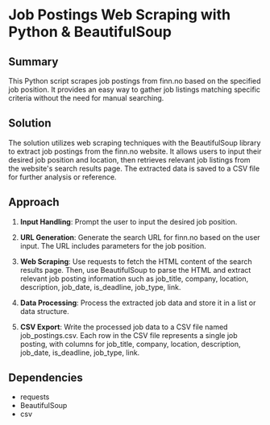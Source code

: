 # Job Postings Web Scraping with Python & BeautifulSoup

## Summary

This Python script scrapes job postings from finn.no based on the specified job position. It provides an easy way to gather job listings matching specific criteria without the need for manual searching.

## Solution

The solution utilizes web scraping techniques with the BeautifulSoup library to extract job postings from the finn.no website. It allows users to input their desired job position and location, then retrieves relevant job listings from the website's search results page. The extracted data is saved to a CSV file for further analysis or reference.

## Approach

1. **Input Handling**: Prompt the user to input the desired job position.

2. **URL Generation**: Generate the search URL for finn.no based on the user input. The URL includes parameters for the job position.

3. **Web Scraping**: Use requests to fetch the HTML content of the search results page. Then, use BeautifulSoup to parse the HTML and extract relevant job posting information such as job_title, company, location, description, job_date, is_deadline, job_type, link.

4. **Data Processing**: Process the extracted job data and store it in a list or data structure.

5. **CSV Export**: Write the processed job data to a CSV file named job_postings.csv. Each row in the CSV file represents a single job posting, with columns for job_title, company, location, description, job_date, is_deadline, job_type, link.

## Dependencies

- requests
- BeautifulSoup
- csv



